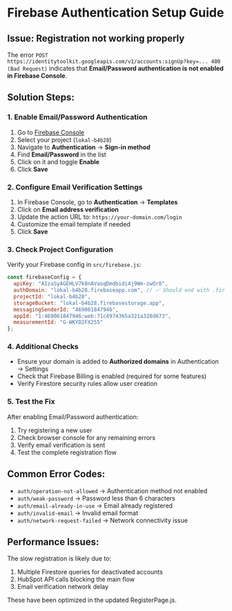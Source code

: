 # Firebase Authentication Setup Guide

## Issue: Registration not working properly

The error `POST https://identitytoolkit.googleapis.com/v1/accounts:signUp?key=... 400 (Bad Request)` indicates that **Email/Password authentication is not enabled in Firebase Console**.

## Solution Steps:

### 1. Enable Email/Password Authentication
1. Go to [Firebase Console](https://console.firebase.google.com/)
2. Select your project (`lokal-b4b28`)
3. Navigate to **Authentication** → **Sign-in method**
4. Find **Email/Password** in the list
5. Click on it and toggle **Enable**
6. Click **Save**

### 2. Configure Email Verification Settings
1. In Firebase Console, go to **Authentication** → **Templates**
2. Click on **Email address verification**
3. Update the action URL to: `https://your-domain.com/login`
4. Customize the email template if needed
5. Click **Save**

### 3. Check Project Configuration
Verify your Firebase config in `src/firebase.js`:
```javascript
const firebaseConfig = {
  apiKey: "AIzaSyAGEHLV7k8nAVaoqDmdbidi4j9Wm-zwOr8",
  authDomain: "lokal-b4b28.firebaseapp.com", // ✅ Should end with .firebaseapp.com
  projectId: "lokal-b4b28",
  storageBucket: "lokal-b4b28.firebasestorage.app",
  messagingSenderId: "469061847946",
  appId: "1:469061847946:web:71c4974365a321a328d673",
  measurementId: "G-WKYD2FX255"
};
```

### 4. Additional Checks
- Ensure your domain is added to **Authorized domains** in Authentication → Settings
- Check that Firebase Billing is enabled (required for some features)
- Verify Firestore security rules allow user creation

### 5. Test the Fix
After enabling Email/Password authentication:
1. Try registering a new user
2. Check browser console for any remaining errors
3. Verify email verification is sent
4. Test the complete registration flow

## Common Error Codes:
- `auth/operation-not-allowed` → Authentication method not enabled
- `auth/weak-password` → Password less than 6 characters
- `auth/email-already-in-use` → Email already registered
- `auth/invalid-email` → Invalid email format
- `auth/network-request-failed` → Network connectivity issue

## Performance Issues:
The slow registration is likely due to:
1. Multiple Firestore queries for deactivated accounts
2. HubSpot API calls blocking the main flow
3. Email verification network delay

These have been optimized in the updated RegisterPage.js.